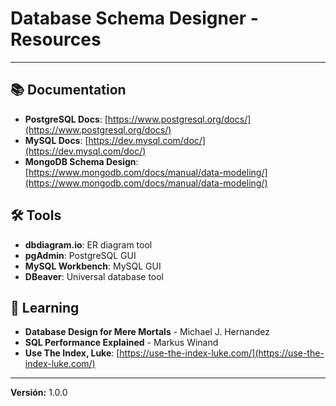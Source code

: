 # Database Schema Designer - Resources

---

## 📚 Documentation
- **PostgreSQL Docs**: [https://www.postgresql.org/docs/](https://www.postgresql.org/docs/)
- **MySQL Docs**: [https://dev.mysql.com/doc/](https://dev.mysql.com/doc/)
- **MongoDB Schema Design**: [https://www.mongodb.com/docs/manual/data-modeling/](https://www.mongodb.com/docs/manual/data-modeling/)

## 🛠️ Tools
- **dbdiagram.io**: ER diagram tool
- **pgAdmin**: PostgreSQL GUI
- **MySQL Workbench**: MySQL GUI
- **DBeaver**: Universal database tool

## 📖 Learning
- **Database Design for Mere Mortals** - Michael J. Hernandez
- **SQL Performance Explained** - Markus Winand
- **Use The Index, Luke**: [https://use-the-index-luke.com/](https://use-the-index-luke.com/)

---

**Versión:** 1.0.0
